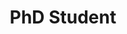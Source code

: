 ---
layout: about
inline: false
group: PhD Student
group_rank: 2
team_frontpage: true

title: PhD Student
description: 
lastname: Lu 

teaser: >
    


profile:
    name: Yuxuan Lu #your fullname here
    align: right
    image: 
    twitter: 
    github: 
    email: 
    website: https://yuxuan.lu 
    orcid: 
    address: >
        Khoury College of Computer Sciences<br />
        440 Huntington Avenue, 202 West Village H<br />
        Boston, MA 02115
---